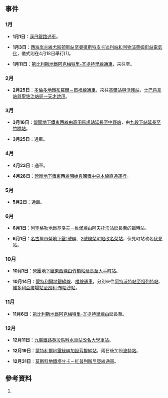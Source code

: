 ## 事件

### 1月

  - **1月1日**：[漢丹鐵路通車](https://zh.wikipedia.org/wiki/漢丹鐵路 "wikilink")。

  - **1月3日**：[西海岸主線](../Page/西海岸主線.md "wikilink")[尤斯頓車站至](../Page/尤斯頓車站.md "wikilink")[曼徹斯特皮卡迪利站和](https://zh.wikipedia.org/wiki/曼徹斯特皮卡迪利站 "wikilink")[利物浦萊姆街站電氣化](https://zh.wikipedia.org/wiki/利物浦萊姆街站 "wikilink")，儀式則在4月18日舉行\[1\]。

  - **1月11日**：[第比利斯地鐵](https://zh.wikipedia.org/wiki/第比利斯地鐵 "wikilink")[阿克梅特里-瓦提特里線通車](https://zh.wikipedia.org/wiki/阿克梅特里-瓦提特里線 "wikilink")，來往至。

### 2月

  - **2月25日**：[多倫多地鐵](../Page/多倫多地鐵.md "wikilink")[布羅爾－單福線通車](../Page/布羅爾－單福線.md "wikilink")，來往[基爾站與](../Page/基爾站.md "wikilink")[活拜站](../Page/活拜站.md "wikilink")，[士巴丹拿站與](../Page/士巴丹拿站.md "wikilink")[聖佐治站遲一天才啟用](../Page/聖佐治站.md "wikilink")。

### 3月

  - **3月16日**：[營團地下鐵](../Page/帝都高速度交通營團.md "wikilink")[東西線由](../Page/東西線_\(東京地下鐵\).md "wikilink")[高田馬場站延長至](https://zh.wikipedia.org/wiki/高田馬場站 "wikilink")[中野站](https://zh.wikipedia.org/wiki/中野站_\(東京都\) "wikilink")，由[九段下站延長至](https://zh.wikipedia.org/wiki/九段下站 "wikilink")[竹橋站](../Page/竹橋站.md "wikilink")。

  - **3月25日**：通車。

### 4月

  - **4月23日**：通車。

  - **4月28日**：[營團地下鐵](../Page/帝都高速度交通營團.md "wikilink")[東西線開始與](../Page/東西線_\(東京地下鐵\).md "wikilink")[國鐵](../Page/日本國有鐵道.md "wikilink")[中央本線直通運行](../Page/中央·總武緩行線.md "wikilink")。

### 5月

  - **5月2日**：通車。

### 6月

  - **6月1日**：[列寧格勒地鐵](https://zh.wikipedia.org/wiki/聖彼得堡地鐵 "wikilink")[基洛夫－維堡線由](https://zh.wikipedia.org/wiki/基洛夫－維堡線 "wikilink")[阿夫托沃站延長至](../Page/阿夫托沃站.md "wikilink")的臨時站。

  - **6月1日**：[名古屋市營地下鐵](../Page/名古屋市營地下鐵.md "wikilink")[1號線](../Page/東山線.md "wikilink")、[2號線榮町站改名](../Page/名城線.md "wikilink")[榮站](../Page/榮站_\(愛知縣\).md "wikilink")，伏見町站改名[伏見站](https://zh.wikipedia.org/wiki/伏見站_\(愛知縣\) "wikilink")。

### 10月

  - **10月1日**：[營團地下鐵](../Page/帝都高速度交通營團.md "wikilink")[東西線由](../Page/東西線_\(東京地下鐵\).md "wikilink")[竹橋站延長至](../Page/竹橋站.md "wikilink")[大手町站](https://zh.wikipedia.org/wiki/大手町站_\(東京都\) "wikilink")。

  - **10月14日**：[蒙特利爾地鐵](https://zh.wikipedia.org/wiki/蒙特利爾地鐵 "wikilink")[綠線](../Page/蒙特利爾地鐵綠線.md "wikilink")、[橙線通車](https://zh.wikipedia.org/wiki/蒙特利爾地鐵橙線 "wikilink")，分別來往[阿特沃特站至](../Page/阿特沃特站.md "wikilink")[祖列特站](../Page/祖列特站.md "wikilink")、[維多利亞廣場站至](https://zh.wikipedia.org/wiki/維多利亞廣場－國際民航組織站 "wikilink")[昂利·布哈沙站](../Page/昂利·布哈沙站.md "wikilink")。

### 11月

  - **11月6日**：[第比利斯地鐵](https://zh.wikipedia.org/wiki/第比利斯地鐵 "wikilink")[阿克梅特里-瓦提特里線由](https://zh.wikipedia.org/wiki/阿克梅特里-瓦提特里線 "wikilink")延長至。

### 12月

  - **12月11日**：[九廣鐵路英段馬料水車站改名](../Page/東鐵綫.md "wikilink")[大學車站](../Page/大學站_\(香港\).md "wikilink")。

  - **12月19日**：[蒙特利爾地鐵](https://zh.wikipedia.org/wiki/蒙特利爾地鐵 "wikilink")[綠線加設](../Page/蒙特利爾地鐵綠線.md "wikilink")[芳提納站](../Page/芳提納站.md "wikilink")，兩日後加設[波特站](../Page/波特站.md "wikilink")。

  - **12月31日**：[莫斯科地鐵](https://zh.wikipedia.org/wiki/莫斯科地鐵 "wikilink")[塔甘卡－紅普列斯尼亞線通車](https://zh.wikipedia.org/wiki/塔甘卡－紅普列斯尼亞線 "wikilink")。

## 參考資料

1.